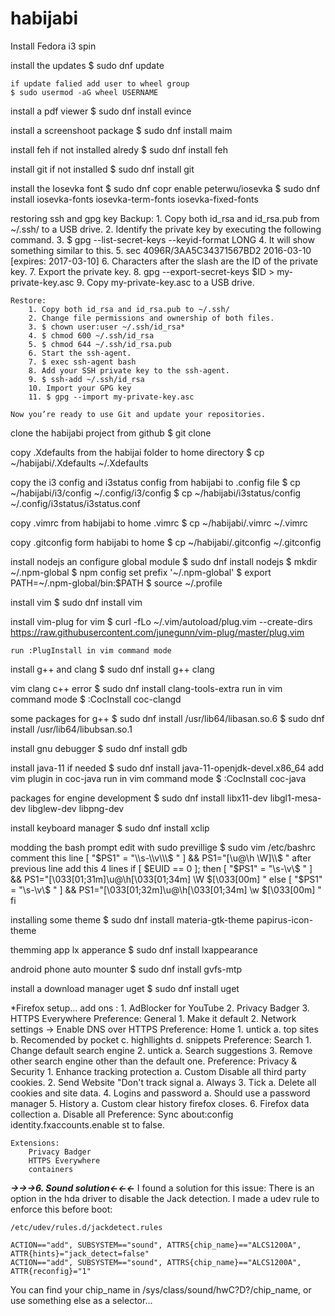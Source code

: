 # habijabi

Install Fedora i3 spin

install the updates
	$ sudo dnf update
	
	if update falied add user to wheel group 
	$ sudo usermod -aG wheel USERNAME

install a pdf viewer
	$ sudo dnf install evince

install a screenshoot package
	$ sudo dnf install maim

install feh if not installed alredy
	$ sudo dnf install feh

install git if not installed
	$ sudo dnf install git

install the Iosevka font
	$ sudo dnf copr enable peterwu/iosevka
	$ sudo dnf install iosevka-fonts iosevka-term-fonts iosevka-fixed-fonts

restoring ssh and gpg key
	Backup:
		1. Copy both id_rsa and id_rsa.pub from ~/.ssh/ to a USB drive.
		2. Identify the private key by executing the following command.
		3. $ gpg --list-secret-keys --keyid-format LONG
		4. It will show something similar to this.
		5. sec   4096R/3AA5C34371567BD2 2016-03-10 [expires: 2017-03-10]
		6. Characters after the slash are the ID of the private key.
		7. Export the private key.
		8. gpg --export-secret-keys $ID > my-private-key.asc
		9. Copy my-private-key.asc to a USB drive.

	Restore:
		1. Copy both id_rsa and id_rsa.pub to ~/.ssh/
		2. Change file permissions and ownership of both files.
		3. $ chown user:user ~/.ssh/id_rsa*
		4. $ chmod 600 ~/.ssh/id_rsa
		5. $ chmod 644 ~/.ssh/id_rsa.pub
		6. Start the ssh-agent.
		7. $ exec ssh-agent bash
		8. Add your SSH private key to the ssh-agent.
		9. $ ssh-add ~/.ssh/id_rsa
		10. Import your GPG key
		11. $ gpg --import my-private-key.asc
		
	Now you’re ready to use Git and update your repositories.


clone the habijabi project from github
	$ git clone 

copy .Xdefaults from the habijai folder to home directory
	$ cp ~/habijabi/.Xdefaults ~/.Xdefaults

copy the i3 config and i3status config from habijabi to .config file
	$ cp ~/habijabi/i3/config ~/.config/i3/config
	$ cp ~/habijabi/i3status/config ~/.config/i3status/i3status.conf

copy .vimrc from habijabi to home .vimrc
	$ cp ~/habijabi/.vimrc ~/.vimrc

copy .gitconfig form habijabi to home
	$ cp ~/habijabi/.gitconfig ~/.gitconfig

install nodejs an configure global module
	$ sudo dnf install nodejs
	$ mkdir ~/.npm-global
	$ npm config set prefix '~/.npm-global'
	$ export PATH=~/.npm-global/bin:$PATH
	$ source ~/.profile

install vim
	$ sudo dnf install vim

install vim-plug for vim
	$ curl -fLo ~/.vim/autoload/plug.vim --create-dirs \
    https://raw.githubusercontent.com/junegunn/vim-plug/master/plug.vim
	
	run :PlugInstall in vim command mode

install g++ and clang
	$ sudo dnf install g++ clang

vim clang c++ error
	$ sudo dnf install clang-tools-extra
	run in vim command mode
	$ :CocInstall coc-clangd

some packages for g++
	$ sudo dnf install /usr/lib64/libasan.so.6
	$ sudo dnf install /usr/lib64/libubsan.so.1

install gnu debugger
	$ sudo dnf install gdb

install java-11 if needed
	$ sudo dnf install java-11-openjdk-devel.x86_64
	add vim plugin in coc-java run in vim command mode
	$ :CocInstall coc-java

packages for engine development
	$ sudo dnf install libx11-dev libgl1-mesa-dev libglew-dev libpng-dev

install keyboard manager
	$ sudo dnf install xclip

modding the bash prompt
	edit with sudo previllige
		$ sudo vim /etc/bashrc 
	comment this line
		[ "$PS1" = "\\s-\\v\\\$ " ] && PS1="[\u@\h \W]\\$ "
	after previous line add this 4 lines
		if [ $EUID == 0 ]; then
		  [ "$PS1" = "\\s-\\v\\\$ " ] && PS1="\[\033[01;31m\]\u@\h\[\033[01;34m\] \W \$\[\033[00m\] "
		 else
		  [ "$PS1" = "\\s-\\v\\\$ " ] && PS1="\[\033[01;32m\]\u@\h\[\033[01;34m\] \w \$\[\033[00m\] "
		fi

installing some theme
	$ sudo dnf install materia-gtk-theme papirus-icon-theme

themming app lx apperance
	$ sudo dnf install lxappearance

android phone auto mounter
	$ sudo dnf install gvfs-mtp

install a download manager uget
	$ sudo dnf install uget




*Firefox setup...
	add ons :
		1. AdBlocker for YouTube
		2. Privacy Badger
		3. HTTPS Everywhere
	Preference: General
		1. Make it default
		2. Network settings -> Enable DNS over HTTPS
	Preference: Home
		1. untick
			a. top sites
			b. Recomended by pocket
			c. highllights
			d. snippets
	Preference: Search
		1. Change default search engine
		2. untick
			a. Search suggestions
		3. Remove other search engine other than the default one.
	Preference: Privacy & Security
		1. Enhance tracking protection
			a. Custom
				Disable all third party cookies.
		2. Send Website "Don't track signal
			a. Always
		3. Tick
			a. Delete all cookies and site data.
		4. Logins and password
			a. Should use a password manager
		5. History
			a. Custom
				clear history firefox closes.
		6. Firefox data collection
			a. Disable all
	Preference: Sync
		about:config
		identity.fxaccounts.enable    st to false.
	
	Extensions:
		Privacy Badger
		HTTPS Everywhere
		containers



***->->->6. Sound solution<-<-<-***
I found a solution for this issue: There is an option in the hda driver to disable the Jack detection. I made a udev rule to enforce this before boot:

	/etc/udev/rules.d/jackdetect.rules
	
	ACTION=="add", SUBSYSTEM=="sound", ATTRS{chip_name}=="ALCS1200A", ATTR{hints}="jack_detect=false"
	ACTION=="add", SUBSYSTEM=="sound", ATTRS{chip_name}=="ALCS1200A", ATTR{reconfig}="1"
	
You can find your chip_name in /sys/class/sound/hwC?D?/chip_name, or use something else as a selector...
